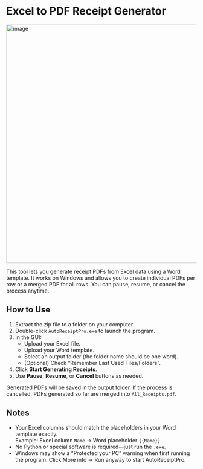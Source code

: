 # Excel to PDF Receipt Generator

<img width="780" height="631" alt="image" src="https://github.com/user-attachments/assets/3d159bd5-1296-44de-a4a8-72219c443cff" />

This tool lets you generate receipt PDFs from Excel data using a Word template. It works on Windows and allows you to create individual PDFs per row or a merged PDF for all rows. You can pause, resume, or cancel the process anytime.

## How to Use

1. Extract the zip file to a folder on your computer.
2. Double-click `AutoReceiptPro.exe` to launch the program.
3. In the GUI:
   - Upload your Excel file.
   - Upload your Word template.
   - Select an output folder (the folder name should be one word).
   - (Optional) Check “Remember Last Used Files/Folders”.
4. Click **Start Generating Receipts**.
5. Use **Pause**, **Resume**, or **Cancel** buttons as needed.

Generated PDFs will be saved in the output folder. If the process is cancelled, PDFs generated so far are merged into `All_Receipts.pdf`.

## Notes
- Your Excel columns should match the placeholders in your Word template exactly.  
  Example: Excel column `Name` → Word placeholder `{{Name}}`
- No Python or special software is required—just run the `.exe`.
- Windows may show a “Protected your PC” warning when first running the program. Click More info → Run anyway to start AutoReceiptPro.
